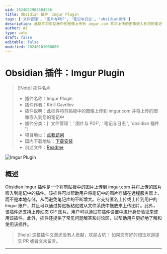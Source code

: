 ```yaml
---
uid: 2024052908584536
title: Obsidian 插件：Imgur Plugin
tags: ['文件管理', '图片与PDF', '笔记与日志', 'obsidian插件']
description: 此插件将剪贴板中的图像上传到 imgur.com 并将上传的图像嵌入到您的笔记中
author: AI
type: auto
draft: false
editable: false
modified: 20240101000000
---
```


# Obsidian 插件：Imgur Plugin

> [!Note] 插件名片
> - 插件名称：Imgur Plugin
> - 插件作者：Kirill Gavrilov
> - 插件说明：此插件将剪贴板中的图像上传到 imgur.com 并将上传的图像嵌入到您的笔记中
> - 插件分类：[' 文件管理 ', ' 图片与 PDF', ' 笔记与日志 ', 'obsidian 插件 ']
> - 项目地址：[点我访问](https://github.com/gavvvr/obsidian-imgur-plugin)
> - 国内下载地址：[下载安装](https://pkmer.cn/products/plugin/pluginMarket/?obsidian-imgur-plugin)
> - 自述文件：[Readme](https://ghproxy.net/https://raw.githubusercontent.com/gavvvr/obsidian-imgur-plugin/main/README.md)

![Imgur Plugin](https://cdn.pkmer.cn/covers/obsidian-imgur-plugin.GIF!pkmer)

## 概述

Obsidian Imgur 插件是一个将剪贴板中的图片上传到 imgur.com 并将上传的图片嵌入到笔记中的插件。该插件可以帮助用户将笔记中的图片存储在远程服务器上，而不是本地存储，从而避免笔记库的不断增大。它支持匿名上传或上传到用户的 Imgur 账户，并且可以通过剪贴板粘贴或从文件系统中拖放来上传图片。此外，该插件还支持上传动态 GIF 图片。用户可以通过在插件设置中进行身份验证来使用该插件。此外，插件还提供了常见问题解答和讨论区，以帮助用户更好地了解和使用该插件。

> [!help]
> 这篇插件文章还没有人贡献，欢迎占坑！
> 如果您有好的想法欢迎提交 PR 或者文末留言。

---



